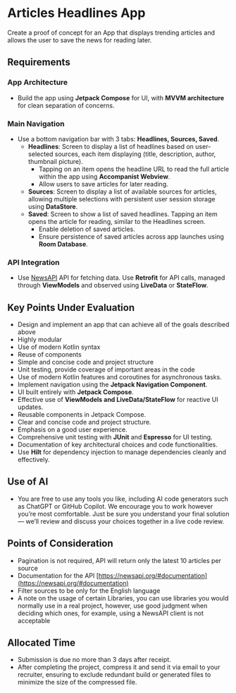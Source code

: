 # Articles Headlines App

Create a proof of concept for an App that displays trending articles and allows the user to save the news for reading later.

## Requirements

### App Architecture
- Build the app using **Jetpack Compose** for UI, with **MVVM architecture** for clean separation of concerns.

### Main Navigation
- Use a bottom navigation bar with 3 tabs: **Headlines, Sources, Saved**.
  - **Headlines**: Screen to display a list of headlines based on user-selected sources, each item displaying (title, description, author, thumbnail picture).
    - Tapping on an item opens the headline URL to read the full article within the app using **Accompanist Webview**.
    - Allow users to save articles for later reading.
  - **Sources**: Screen to display a list of available sources for articles, allowing multiple selections with persistent user session storage using **DataStore**.
  - **Saved**: Screen to show a list of saved headlines. Tapping an item opens the article for reading, similar to the Headlines screen.
    - Enable deletion of saved articles.
    - Ensure persistence of saved articles across app launches using **Room Database**.

### API Integration
- Use [NewsAPI](https://newsapi.org/) API for fetching data. Use **Retrofit** for API calls, managed through **ViewModels** and observed using **LiveData** or **StateFlow**.

## Key Points Under Evaluation
- Design and implement an app that can achieve all of the goals described above
- Highly modular
- Use of modern Kotlin syntax
- Reuse of components
- Simple and concise code and project structure
- Unit testing, provide coverage of important areas in the code
- Use of modern Kotlin features and coroutines for asynchronous tasks.
- Implement navigation using the **Jetpack Navigation Component**.
- UI built entirely with **Jetpack Compose**.
- Effective use of **ViewModels and LiveData/StateFlow** for reactive UI updates.
- Reusable components in Jetpack Compose.
- Clear and concise code and project structure.
- Emphasis on a good user experience.
- Comprehensive unit testing with **JUnit** and **Espresso** for UI testing.
- Documentation of key architectural choices and code functionalities.
- Use **Hilt** for dependency injection to manage dependencies cleanly and effectively.

## Use of AI 
- You are free to use any tools you like, including AI code generators such as ChatGPT or GitHub Copilot. We encourage you to work however you’re most comfortable. Just be sure you understand your final solution — we’ll review and discuss your choices together in a live code review.


## Points of Consideration
- Pagination is not required, API will return only the latest 10 articles per source
- Documentation for the API [https://newsapi.org/#documentation](https://newsapi.org/#documentation)
- Filter sources to be only for the English language
- A note on the usage of certain Libraries, you can use libraries you would normally use in a real project, however, use good judgment when deciding which ones, for example, using a NewsAPI client is not acceptable

## Allocated Time
- Submission is due no more than 3 days after receipt.
- After completing the project, compress it and send it via email to your recruiter, ensuring to exclude redundant build or generated files to minimize the size of the compressed file.
